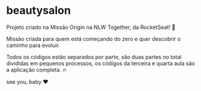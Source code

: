 # beautysalon

Projeto criado na Missão Origin na NLW Together, da RocketSeat! 💜

Missão criada para quem está começando do zero e quer descobrir o caminho para evoluir.

Todos os códigos estão separados por parte, são duas partes no total divididas em pequenos processos, os códigos da terceira e quarta aula são a aplicação completa. 🔥

see you, baby ❤️
